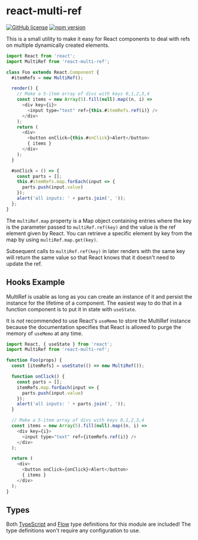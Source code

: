 # react-multi-ref

[![GitHub license](https://img.shields.io/badge/license-MIT-blue.svg)](https://github.com/Macil/react-multi-ref/blob/master/LICENSE.txt) [![npm version](https://img.shields.io/npm/v/react-multi-ref.svg?style=flat)](https://www.npmjs.com/package/react-multi-ref)

This is a small utility to make it easy for React components to deal with refs
on multiple dynamically created elements.

```js
import React from 'react';
import MultiRef from 'react-multi-ref';

class Foo extends React.Component {
  #itemRefs = new MultiRef();

  render() {
    // Make a 5-item array of divs with keys 0,1,2,3,4
    const items = new Array(5).fill(null).map((n, i) =>
      <div key={i}>
        <input type="text" ref={this.#itemRefs.ref(i)} />
      </div>
    );
    return (
      <div>
        <button onClick={this.#onClick}>Alert</button>
        { items }
      </div>
    );
  }

  #onClick = () => {
    const parts = [];
    this.#itemRefs.map.forEach(input => {
      parts.push(input.value)
    });
    alert('all inputs: ' + parts.join(', '));
  };
}
```

The `multiRef.map` property is a Map object containing entries where the key is
the parameter passed to `multiRef.ref(key)` and the value is the ref element
given by React. You can retrieve a specific element by key from the map by using
`multiRef.map.get(key)`.

Subsequent calls to `multiRef.ref(key)` in later renders with the same key
will return the same value so that React knows that it doesn't need to
update the ref.

## Hooks Example

MultiRef is usable as long as you can create an instance of it and persist the
instance for the lifetime of a component. The easiest way to do that in a
function component is to put it in state with `useState`.

It is *not* recommended to use React's `useMemo` to store the MultiRef instance
because the documentation specifies that React is allowed to purge the memory
of `useMemo` at any time.

```js
import React, { useState } from 'react';
import MultiRef from 'react-multi-ref';

function Foo(props) {
  const [itemRefs] = useState(() => new MultiRef());

  function onClick() {
    const parts = [];
    itemRefs.map.forEach(input => {
      parts.push(input.value)
    });
    alert('all inputs: ' + parts.join(', '));
  }

  // Make a 5-item array of divs with keys 0,1,2,3,4
  const items = new Array(5).fill(null).map((n, i) =>
    <div key={i}>
      <input type="text" ref={itemRefs.ref(i)} />
    </div>
  );

  return (
    <div>
      <button onClick={onClick}>Alert</button>
      { items }
    </div>
  );
}
```

## Types

Both [TypeScript](https://www.typescriptlang.org/) and
[Flow](https://flowtype.org/) type definitions for this module are included!
The type definitions won't require any configuration to use.
